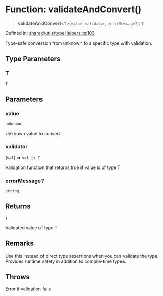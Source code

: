 # Function: validateAndConvert()

> **validateAndConvert**\<`T`\>(`value`, `validator`, `errorMessage?`): `T`

Defined in: [shared/utils/typeHelpers.ts:103](https://github.com/Nick2bad4u/Uptime-Watcher/blob/main/shared/utils/typeHelpers.ts#L103)

Type-safe conversion from unknown to a specific type with validation.

## Type Parameters

### T

`T`

## Parameters

### value

`unknown`

Unknown value to convert

### validator

(`val`) => `val is T`

Validation function that returns true if value is of type
  T

### errorMessage?

`string`

## Returns

`T`

Validated value of type T

## Remarks

Use this instead of direct type assertions when you can validate the type.
Provides runtime safety in addition to compile-time types.

## Throws

Error if validation fails
